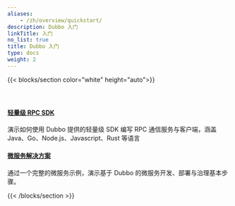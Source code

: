 ```yaml
---
aliases:
    - /zh/overview/quickstart/
description: Dubbo 入门
linkTitle: 入门
no_list: true
title: Dubbo 入门
type: docs
weight: 2
---
```




{{< blocks/section color="white" height="auto">}}
<div class="td-content list-page">
    <div class="lead"></div><header class="article-meta">
    </header><div class="row">
    <div class="col-sm col-md-6 mb-4">
        <div class="h-100 card shadow" href="#">
            <div class="card-body">
                <h4 class="card-title">
                    <a href='{{< relref "./rpc/" >}}'>轻量级 RPC SDK</a>
                </h4>
                    <p>演示如何使用 Dubbo 提供的轻量级 SDK 编写 RPC 通信服务与客户端，涵盖 Java、Go、Node.js、Javascript、Rust 等语言</p>
            </div>
        </div>
    </div>
    <div class="col-sm col-md-6 mb-4">
        <div class="h-100 card shadow">
            <div class="card-body">
                <h4 class="card-title">
                    <a href='{{< relref "./microservice/" >}}'>微服务解决方案</a>
                </h4>
                    <p>通过一个完整的微服务示例，演示基于 Dubbo 的微服务开发、部署与治理基本步骤。</p>
            </div>
        </div>
    </div>

{{< /blocks/section >}}
